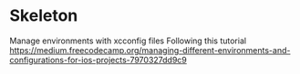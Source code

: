 # Skeleton
Manage environments with xcconfig files 
Following this tutorial https://medium.freecodecamp.org/managing-different-environments-and-configurations-for-ios-projects-7970327dd9c9
